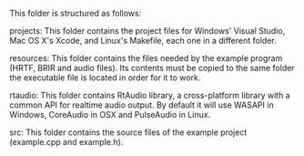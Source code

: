 This folder is structured as follows:

projects: This folder contains the project files for Windows' Visual Studio, Mac OS X's Xcode, and Linux's Makefile, each one in a different folder.

resources: This folder contains the files needed by the example program (HRTF, BRIR and audio files). Its contents must be copied to the same folder the executable file is located in order for it to work.

rtaudio: This folder contains RtAudio library, a cross-platform library with a common API for realtime audio output. By default it will use WASAPI in Windows, CoreAudio in OSX and PulseAudio in Linux.

src: This folder contains the source files of the example project (example.cpp and example.h).